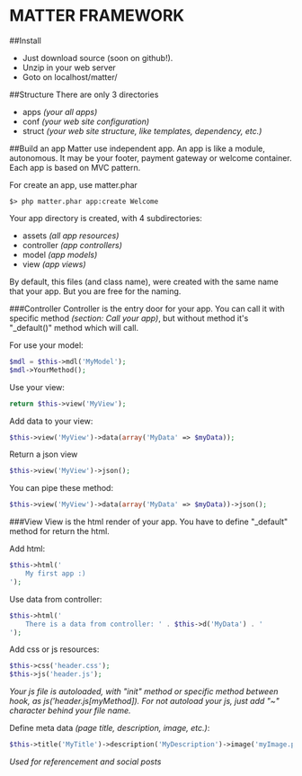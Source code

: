 MATTER FRAMEWORK
==========================

##Install
- Just download source (soon on github!).
- Unzip in your web server
- Goto on localhost/matter/

##Structure
There are only 3 directories
- apps *(your all apps)*
- conf *(your web site configuration)*
- struct *(your web site structure, like templates, dependency, etc.)*

##Build an app
Matter use independent app. An app is like a module, autonomous. It may be your
footer, payment gateway or welcome container. Each app is based on MVC pattern.

For create an app, use matter.phar
```shell
$> php matter.phar app:create Welcome
```

Your app directory is created, with 4 subdirectories:
- assets *(all app resources)*
- controller *(app controllers)*
- model *(app models)*
- view *(app views)*

By default, this files (and class name), were created with the same name that your 
app. But you are free for the naming.

###Controller
Controller is the entry door for your app. You can call it with specific method 
*(section: Call your app)*, but without method it's "_default()" method which will 
call.

For use your model:
```php
$mdl = $this->mdl('MyModel');
$mdl->YourMethod();
```

Use your view:
```php
return $this->view('MyView');
```
Add data to your view:
```php
$this->view('MyView')->data(array('MyData' => $myData));
```
Return a json view
```php
$this->view('MyView')->json();
```
You can pipe these method:
```php
$this->view('MyView')->data(array('MyData' => $myData))->json();
```

###View
View is the html render of your app. You have to define "_default" method for 
return the html.

Add html:
```php
$this->html('
    My first app :)
');
```
Use data from controller:
```php
$this->html('
    There is a data from controller: ' . $this->d('MyData') . '
');
```
Add css or js resources:
```php
$this->css('header.css');
$this->js('header.js');
```
*Your js file is autoloaded, with "init" method or specific method between hook, as 
js('header.js\[myMethod\]). For not autoload your js, just add "~" character behind 
your file name.*

Define meta data *(page title, description, image, etc.)*:
```php
$this->title('MyTitle')->description('MyDescription')->image('myImage.png');
```
*Used for referencement and social posts*
